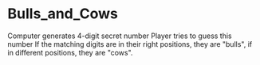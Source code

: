 # Bulls_and_Cows
Computer generates 4-digit secret number
Player tries to guess this number 
If the matching digits are in their right positions, 
they are "bulls", if in different positions, they are "cows".
